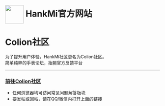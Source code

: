 # [<img src="favicon.ico" width="60" height="60" align="center" />](https://www.hankmi.com) HankMi官方网站

# Colion社区
为了提升用户体验，HankMi社区更名为Colion社区。  
简单纯粹的手表论坛，抬腕官方反馈平台

***

### [前往Colion社区](https://support.qq.com/products/350783)  
* 任何浏览器均可访问常见问题解答板块
* 要发帖或回帖，请在QQ/微信内打开上面的链接
